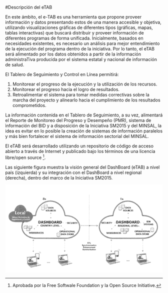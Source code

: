 #Descripción del eTAB

En este ámbito, el e-TAB es una herramienta que propone proveer información y 
datos presentando estos de una manera accesible y objetiva, utilizando 
visualizaciones gráficas de diferentes tipos (gráficas, mapas, tablas interactivas) 
que buscará distribuir y proveer información de diferentes programas de forma 
unificada. Inicialmente, basados en necesidades existentes, es necesario un 
análisis para mejor entendimiento de la ejecución del programa dentro de la 
iniciativa. Por lo tanto, el eTAB será alimentado por los datos obtenidos a 
partir de la información administraTiva producida por el sistema estatal y 
nacional de información de salud.

El Tablero de Seguimiento y Control en Línea permitirá: 

1. Monitorear el progreso de la ejecución y la utilización de los recursos.
2. Monitorear el progreso hacia el logro de resultados. 
3. Retroalimentar el sistema para tomar medidas correctivas sobre la marcha del proyecto y alinearlo hacia el cumplimiento de los resultados comprometidos. 

La información contenida en el Tablero de Seguimiento, a su vez, alimentará el 
Reporte de Monitoreo del Progreso y Desempeño (PMR), sistema de ìnformación del 
BID y a disposición de la Iniciativa SM2015 y del MINSAL, la idea es evitar en 
lo posible la creación de sistemas de información paralelos y más bien fortalecer 
el sistema de información sectorial del MINSAL.

El eTAB será desarrollado utilizando un repositorio de código de acceso abierto 
a través de Internet y publicado bajo los términos de una licencia libre/open source [^1].


Las siguiente figura muestra la visión general del DashBoard (eTAB) a nivel país 
(izquierda) y su integración con el DashBoard a nivel regional (derecha), 
dentro del marco de la Iniciativa SM2015.

![Representación del eTAB](images/dashboard.png)

[^1]: Aprobada por la Free Softwale Foundation y la Open Source Initiative.
